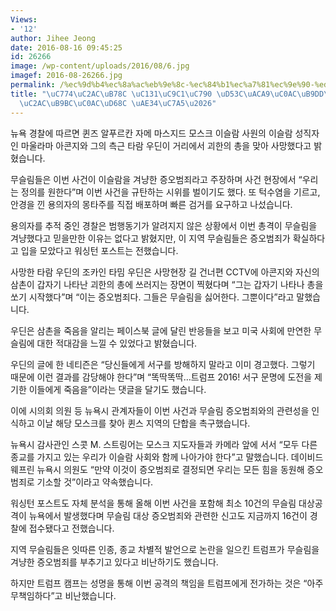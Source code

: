 ```yaml
---
Views:
- '12'
author: Jihee Jeong
date: 2016-08-16 09:45:25
id: 26266
image: /wp-content/uploads/2016/08/6.jpg
imagef: 2016-08-26266.jpg
permalink: /%ec%9d%b4%ec%8a%ac%eb%9e%8c-%ec%84%b1%ec%a7%81%ec%9e%90-%ed%94%bc%ea%b2%a9%ec%82%ac%eb%a7%9d%ec%97%90-%eb%ac%b4%ec%8a%ac%eb%a6%bc%ec%82%ac%ed%9a%8c-%ea%b8%b4%ec%9e%a5/
title: "\uC774\uC2AC\uB78C \uC131\uC9C1\uC790 \uD53C\uACA9\uC0AC\uB9DD\uC5D0 \uBB34\
  \uC2AC\uB9BC\uC0AC\uD68C \uAE34\uC7A5\u2026"
---
```


뉴욕 경찰에 따르면 퀸즈 알푸르칸 자메 마스지드 모스크 이슬람 사원의 이슬람 성직자인 마울라마 아콘지와 그의 측근 타람 우딘이 거리에서 괴한의 총을 맞아 사망했다고 밝혔습니다.

무슬림들은 이번 사건이 이슬람을 겨냥한 증오범죄라고 주장하며 사건 현장에서 &#8220;우리는 정의를 원한다&#8221;며 이번 사건을 규탄하는 시위를 벌이기도 했다. 또 턱수염을 기르고, 안경을 낀 용의자의 몽타주를 직접 배포하며 빠른 검거를 요구하고 나섰습니다.

용의자를 추적 중인 경찰은 범행동기가 알려지지 않은 상황에서 이번 총격이 무슬림을 겨냥했다고 믿을만한 이유는 없다고 밝혔지만, 이 지역 무슬림들은 증오범죄가 확실하다고 입을 모았다고 워싱턴 포스트는 전했습니다.

사망한 타람 우딘의 조카인 타밈 우딘은 사망현장 길 건너편 CCTV에 아콘지와 자신의 삼촌이 갑자기 나타난 괴한의 총에 쓰러지는 장면이 찍혔다며 &#8220;그는 갑자기 나타나 총을 쏘기 시작했다&#8221;며 &#8220;이는 증오범죄다. 그들은 무슬림을 싫어한다. 그뿐이다&#8221;라고 말했습니다.

우딘은 삼촌을 죽음을 알리는 페이스북 글에 달린 반응들을 보고 미국 사회에 만연한 무슬림에 대한 적대감을 느낄 수 있었다고 밝혔습니다.

우딘의 글에 한 네티즌은 &#8220;당신들에게 서구를 방해하지 말라고 이미 경고했다. 그렇기 때문에 이런 결과를 감당해야 한다&#8221;며 &#8220;똑딱똑딱…트럼프 2016! 서구 문명에 도전을 제기한 이들에게 죽음을&#8221;이라는 댓글을 달기도 했습니다.

이에 시의회 의원 등 뉴욕시 관계자들이 이번 사건과 무슬림 증오범죄와의 관련성을 인식하고 이날 해당 모스크를 찾아 퀸스 지역의 단합을 촉구했습니다.

뉴욕시 감사관인 스콧 M. 스트링어는 모스크 지도자들과 카메라 앞에 서서 &#8220;모두 다른 종교를 가지고 있는 우리가 이슬람 사회와 함께 나아가야 한다&#8221;고 말했습니다. 데이비드 웨프린 뉴욕시 의원도 &#8220;만약 이것이 증오범죄로 결정되면 우리는 모든 힘을 동원해 증오범죄로 기소할 것&#8221;이라고 약속했습니다.

워싱턴 포스트도 자체 분석을 통해 올해 이번 사건을 포함해 최소 10건의 무슬림 대상공격이 뉴욕에서 발생했다며 무슬림 대상 증오범죄와 관련한 신고도 지금까지 16건이 경찰에 접수됐다고 전했습니다.

지역 무슬림들은 잇따른 인종, 종교 차별적 발언으로 논란을 일으킨 트럼프가 무슬림을 겨냥한 증오범죄를 부추기고 있다고 비난하기도 했습니다.

하지만 트럼프 캠프는 성명을 통해 이번 공격의 책임을 트럼프에게 전가하는 것은 &#8220;아주 무책임하다&#8221;고 비난했습니다.